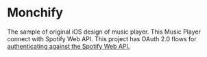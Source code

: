 # Monchify
The sample of original iOS design of music player. This Music Player connect with Spotify Web API. This project has OAuth 2.0 flows for [authenticating against the Spotify Web API.](https://developer.spotify.com/documentation/general/guides/authorization/)
